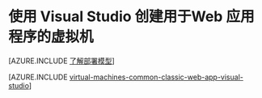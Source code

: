 <properties
	pageTitle="为 Web 应用程序创建虚拟机 | Azure"
	description="使用 Visual Studio 和 Linux 为 Web 应用程序创建 VM"
	services="virtual-machines-linux"
	documentationCenter=""
	authors="TomArcher"
	manager="douge"
	editor=""
	tags="azure-service-management"/>

<tags
	ms.service="virtual-machines-linux"
	ms.date="01/05/2016"
	wacn.date="02/26/2016"/>

# 使用 Visual Studio 创建用于Web 应用程序的虚拟机

[AZURE.INCLUDE [了解部署模型](../includes/learn-about-deployment-models-classic-include.md)]

[AZURE.INCLUDE [virtual-machines-common-classic-web-app-visual-studio](../includes/virtual-machines-common-classic-web-app-visual-studio.md)]

<!---HONumber=Mooncake_0215_2016-->